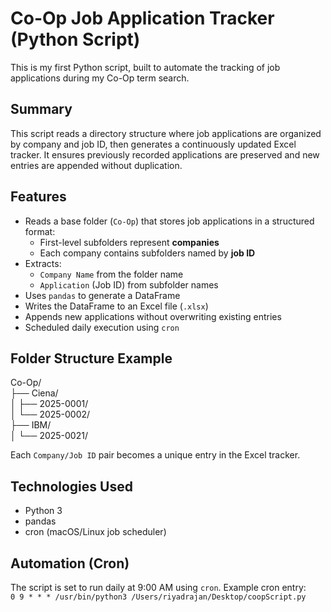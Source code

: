 # Co-Op Job Application Tracker (Python Script)

This is my first Python script, built to automate the tracking of job applications during my Co-Op term search.

## Summary

This script reads a directory structure where job applications are organized by company and job ID, then generates a continuously updated Excel tracker. It ensures previously recorded applications are preserved and new entries are appended without duplication.

## Features

- Reads a base folder (`Co-Op`) that stores job applications in a structured format:
  - First-level subfolders represent **companies**
  - Each company contains subfolders named by **job ID**
- Extracts:
  - `Company Name` from the folder name
  - `Application` (Job ID) from subfolder names
- Uses `pandas` to generate a DataFrame
- Writes the DataFrame to an Excel file (`.xlsx`)
- Appends new applications without overwriting existing entries
- Scheduled daily execution using `cron`

## Folder Structure Example

Co-Op/  
├── Ciena/  
│ ├── 2025-0001/  
│ └── 2025-0002/  
├── IBM/  
│ └── 2025-0021/  


Each `Company/Job ID` pair becomes a unique entry in the Excel tracker.

## Technologies Used

- Python 3
- pandas
- cron (macOS/Linux job scheduler)

## Automation (Cron)

The script is set to run daily at 9:00 AM using `cron`. Example cron entry:  
`0 9 * * * /usr/bin/python3 /Users/riyadrajan/Desktop/coopScript.py`

